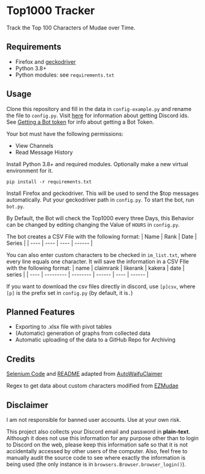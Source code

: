 # Top1000 Tracker

Track the Top 100 Characters of Mudae over Time.

## Requirements

- Firefox and [geckodriver](https://github.com/mozilla/geckodriver/releases)
- Python 3.8+
- Python modules: see `requirements.txt`

## Usage

Clone this repository and fill in the data in `config-example.py` and rename the file to `config.py`. Visit [here](https://support.discord.com/hc/en-us/articles/206346498-Where-can-I-find-my-User-Server-Message-ID-) for information about getting Discord ids. See [Getting a Bot token](https://github.com/jagrosh/MusicBot/wiki/Getting-a-Bot-Token) for info about getting a Bot Token.

Your bot must have the following permissions:

- View Channels
- Read Message History

Install Python 3.8+ and required modules. Optionally make a new virtual environment for it.

`pip install -r requirements.txt`

Install Firefox and geckodriver. This will be used to send the $top messages automatically. Put your geckodriver path in `config.py`. To start the bot, run `bot.py`.

By Default, the Bot will check the Top1000 every three Days, this Behavior can be changed by editing changing the Value of `HOURS` in `config.py`.

The bot creates a CSV File with the following format:
| Name | Rank | Date | Series |
| ---- | ---- | ---- | ------ |

You can also enter custom characters to be checked in `im_list.txt`, where every line equals one character.
It will save the information in a CSV FIle with the following format:
| name | claimrank | likerank | kakera | date | series |
| ---- | --------- | -------- | ------ | ---- | ------ |

If you want to download the csv files directly in discord, use `[p]csv`, where `[p]` is the prefix set in `config.py` (by default, it is`.`)

## Planned Features

- Exporting to .xlsx file with pivot tables
- (Automatic) generation of graphs from collected data
- Automatic uploading of the data to a GitHub Repo for Archiving

## Credits

[Selenium Code](browsers.py) and [README](README.md) adapted from [AutoWaifuClaimer](https://github.com/RandomBananazz/AutoWaifuClaimerV3/)

Regex to get data about custom characters modified from [EZMudae](https://github.com/Znunu/EzMudae)

## Disclaimer

I am not responsible for banned user accounts. Use at your own risk.

This project also collects your Discord email and password in **plain-text**. Although it does not use this information for any purpose other than to login to Discord on the web, please keep this information safe so that it is not accidentally accessed by other users of the computer. Also, feel free to manually audit the source code to see where exactly the information is being used (the only instance is in `browsers.Browser.browser_login()`).
